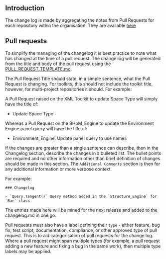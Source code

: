## Introduction

The change log is made by aggregating the notes from Pull Requests for each repository within the organisation. They are available [here](https://github.com/BHoM/documentation/releases)


## Pull requests

To simplify the managing of the changelog it is best practice to note what has changed at the time of a pull request. The change log will be generated from the title and body of the pull request using the [PULL_REQUEST_TEMPLATE.md](https://github.com/BHoM/BHoM/blob/master/docs/PULL_REQUEST_TEMPLATE.md).

The Pull Request Title should state, in a simple sentence, what the Pull Request is changing. For toolkits, this should not include the toolkit title, however, for multi-project repositories it should. For example:

A Pull Request raised on the XML Toolkit to update Space Type will simply have the title of:
 - Update Space Type  

Whereas a Pull Request on the BHoM_Engine to update the Environment Engine panel query will have the title of:
 - Environment_Engine: Update panel query to use names

If the changes are greater than a single sentence can describe, then in the Changelog section, describe the changes in a bulleted list. 
The bullet points are required and no other information other than brief definition of changes should be made in this section. The `Additional Comments` section is then for any additional information or more verbose context.

For example:

```
### Changelog

- `Query.Tangent()` Query method added in the `Structure_Engine` for `Bar` class
```

The entries made here will be mined for the next release and added to the changelog.md in one go.

Pull requests must also have a label defining their `type` - either feature, bug fix, test script, documentation, compliance, or other approved type of pull request. This is to aid categorisation of pull requests for the change log. Where a pull request might span multiple types (for example, a pull request adding a new feature and fixing a bug in the same work), then multiple type labels may be applied.
